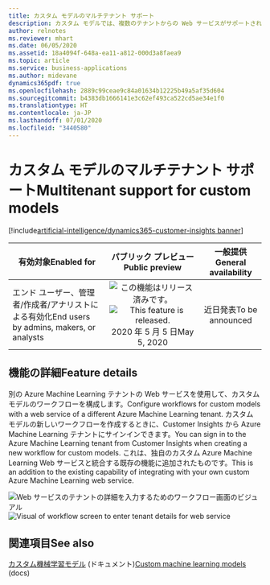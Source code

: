 ```yaml
---
title: カスタム モデルのマルチテナント サポート
description: カスタム モデルでは、複数のテナントからの Web サービスがサポートされます。
author: relnotes
ms.reviewer: mhart
ms.date: 06/05/2020
ms.assetid: 18a4094f-648a-ea11-a812-000d3a8faea9
ms.topic: article
ms.service: business-applications
ms.author: midevane
dynamics365pdf: true
ms.openlocfilehash: 2889c99ceae9c84a01634b12225b49a5af35d604
ms.sourcegitcommit: b4383db1666141e3c62ef493ca522cd5ae34e1f0
ms.translationtype: HT
ms.contentlocale: ja-JP
ms.lasthandoff: 07/01/2020
ms.locfileid: "3440580"
---
```

# <a name="multitenant-support-for-custom-models"></a><span data-ttu-id="87a01-103">カスタム モデルのマルチテナント サポート</span><span class="sxs-lookup"><span data-stu-id="87a01-103">Multitenant support for custom models</span></span>
[!include[artificial-intelligence/dynamics365-customer-insights banner](../includes/artificial-intelligence/dynamics365-customer-insights.md)]

| <span data-ttu-id="87a01-104">有効対象</span><span class="sxs-lookup"><span data-stu-id="87a01-104">Enabled for</span></span>    |  <span data-ttu-id="87a01-105">パブリック プレビュー</span><span class="sxs-lookup"><span data-stu-id="87a01-105">Public preview</span></span> | <span data-ttu-id="87a01-106">一般提供</span><span class="sxs-lookup"><span data-stu-id="87a01-106">General availability</span></span> | 
| ---------- | :----------: |:----------: |
|<span data-ttu-id="87a01-107">エンド ユーザー、管理者/作成者/アナリストによる有効化</span><span class="sxs-lookup"><span data-stu-id="87a01-107">End users by admins, makers, or analysts</span></span>|<span data-ttu-id="87a01-108">![この機能はリリース済みです。](/dynamics365-release-plan/media/green-checkmark.png "この機能はリリース済みです。")</span><span class="sxs-lookup"><span data-stu-id="87a01-108">![This feature is released.](/dynamics365-release-plan/media/green-checkmark.png "This feature is released.")</span></span> <span data-ttu-id="87a01-109">2020 年 5 月 5 日</span><span class="sxs-lookup"><span data-stu-id="87a01-109">May 5, 2020</span></span>| <span data-ttu-id="87a01-110">近日発表</span><span class="sxs-lookup"><span data-stu-id="87a01-110">To be announced</span></span>|






## <a name="feature-details"></a><span data-ttu-id="87a01-111">機能の詳細</span><span class="sxs-lookup"><span data-stu-id="87a01-111">Feature details</span></span>
<!--feature detail start -->
<span data-ttu-id="87a01-112">別の Azure Machine Learning テナントの Web サービスを使用して、カスタム モデルのワークフローを構成します。</span><span class="sxs-lookup"><span data-stu-id="87a01-112">Configure workflows for custom models with a web service of a different Azure Machine Learning tenant.</span></span> <span data-ttu-id="87a01-113">カスタム モデルの新しいワークフローを作成するときに、Customer Insights から Azure Machine Learning テナントにサインインできます。</span><span class="sxs-lookup"><span data-stu-id="87a01-113">You can sign in to the Azure Machine Learning tenant from Customer Insights when creating a new workflow for custom models.</span></span> <span data-ttu-id="87a01-114">これは、独自のカスタム Azure Machine Learning Web サービスと統合する既存の機能に追加されたものです。</span><span class="sxs-lookup"><span data-stu-id="87a01-114">This is an addition to the existing capability of integrating with your own custom Azure Machine Learning web service.</span></span>

<span data-ttu-id="87a01-115">![Web サービスのテナントの詳細を入力するためのワークフロー画面のビジュアル](media/may2020_multitenant.png "Web サービスのテナントの詳細を入力するためのワークフロー画面のビジュアル")</span><span class="sxs-lookup"><span data-stu-id="87a01-115">![Visual of workflow screen to enter tenant details for web service](media/may2020_multitenant.png "Visual of workflow screen to enter tenant details for web service")</span></span>
<!--feature detail end -->










## <a name="see-also"></a><span data-ttu-id="87a01-116">関連項目</span><span class="sxs-lookup"><span data-stu-id="87a01-116">See also</span></span>

<!--docs start-->
<span data-ttu-id="87a01-117">[カスタム機械学習モデル](https://docs.microsoft.com/dynamics365/ai/customer-insights/custom-models) (ドキュメント)</span><span class="sxs-lookup"><span data-stu-id="87a01-117">[Custom machine learning models](https://docs.microsoft.com/dynamics365/ai/customer-insights/custom-models) (docs)</span></span>
<!--docs end-->
